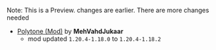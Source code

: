 Note: This is a Preview. changes are earlier. There are more changes needed
- [Polytone (Mod)](https://modrinth.com/mod/polytone) by **MehVahdJukaar**
    - mod updated `1.20.4-1.18.0` to `1.20.4-1.18.2`
 
